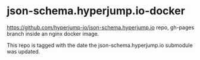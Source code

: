 # json-schema.hyperjump.io-docker

https://github.com/hyperjump-io/json-schema.hyperjump.io repo, gh-pages branch inside an nginx docker image.

This repo is tagged with the date the json-schema.hyperjump.io submodule was updated.

